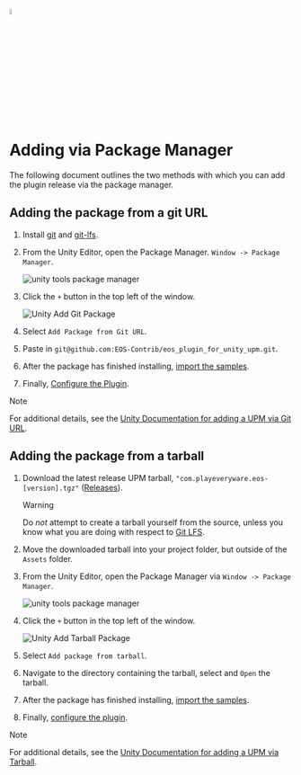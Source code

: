 <a href="/com.playeveryware.eos/README.md"><img src="/com.playeveryware.eos/Documentation~/images/PlayEveryWareLogo.gif" alt="Readme" width="5%"/></a>

# Adding via Package Manager

The following document outlines the two methods with which you can add the plugin release via the package manager.

## Adding the package from a git URL

1. Install [git](https://docs.unity3d.com/2021.3/Documentation/Manual/upm-git.html#req) and [git-lfs](https://docs.unity3d.com/2021.3/Documentation/Manual/upm-git.html#req).
2.  From the Unity Editor, open the Package Manager. `Window -> Package Manager`.

    ![unity tools package manager](/Documentation~/images/unity_tools_package_manager.gif)

3. Click the `+` button in the top left of the window.

    ![Unity Add Git Package](/Documentation~/images/unity_package_git.gif)

4. Select `Add Package from Git URL`.
6. Paste in `git@github.com:EOS-Contrib/eos_plugin_for_unity_upm.git`.
7. After the package has finished installing, [import the samples](/Documentation~/samples.md).
8. Finally, [Configure the Plugin](/Documentation~/configure_plugin.md).

> [!NOTE]
> For additional details, see the [Unity Documentation for adding a UPM via Git URL](https://docs.unity3d.com/2021.3/Documentation/Manual/upm-ui-giturl.html).

## Adding the package from a tarball

1. Download the latest release UPM tarball, `"com.playeveryware.eos-[version].tgz"` ([Releases](https://github.com/PlayEveryWare/eos_plugin_for_unity/releases)).

    > [!WARNING]
    > Do *not* attempt to create a tarball yourself from the source, unless you know what you are doing with respect to [Git LFS](https://docs.github.com/en/repositories/working-with-files/managing-large-files/configuring-git-large-file-storage).

2. Move the downloaded tarball into your project folder, but outside of the `Assets` folder.

3. From the Unity Editor, open the Package Manager via `Window -> Package Manager`.

      ![unity tools package manager](/Documentation~/images/unity_tools_package_manager.gif)

4. Click the `+` button in the top left of the window.

    ![Unity Add Tarball Package](/Documentation~/images/unity_package_tarball.gif)

5. Select `Add package from tarball`.
6. Navigate to the directory containing the tarball, select and `Open` the tarball.
7. After the package has finished installing, [import the samples](/Documentation~/samples.md).
8. Finally, <a href="#configuring-the-plugin">configure the plugin</a>.

> [!NOTE]
> For additional details, see the [Unity Documentation for adding a UPM via Tarball](https://docs.unity3d.com/2021.3/Documentation/Manual/upm-ui-tarball.html).

